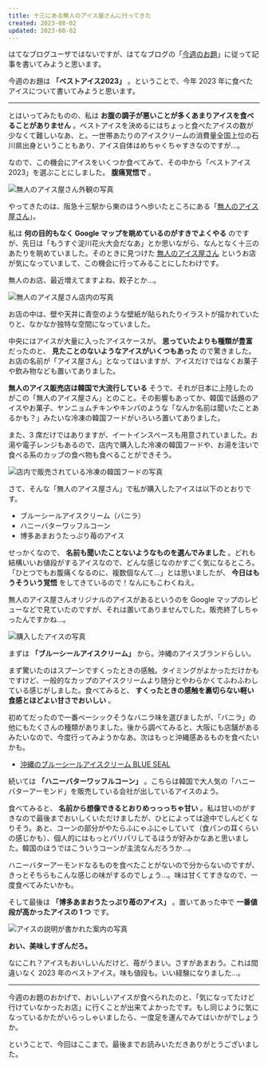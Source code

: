 ```yaml
---
title: 十三にある無人のアイス屋さんに行ってきた
created: 2023-08-02
updated: 2023-08-02
---
```


はてなブログユーザではないですが、はてなブログの「[今週のお題](https://blog.hatena.ne.jp/-/campaign/odai)」に従って記事を書いてみようと思います。

今週のお題は **「ベストアイス2023」** 。ということで、今年 2023 年に食べたアイスについて書いてみようと思います。

---

とはいってみたものの、私は **お腹の調子が悪いことが多くあまりアイスを食べることがありません** 。ベストアイスを決めるにはちょっと食べたアイスの数が少なくて難しいなあ、と。一世帯あたりのアイスクリームの消費量全国上位の石川県出身ということもあり、アイス自体はめちゃくちゃすきなのですが…。

なので、この機会にアイスをいくつか食べてみて、その中から「ベストアイス 2023」を選ぶことにしました。 **腹痛覚悟で** 。

![無人のアイス屋さん外観の写真](26ee4744-57e6-4b8c-f173-c2635e883200)

やってきたのは、阪急十三駅から東のほうへ歩いたところにある「[無人のアイス屋さん](https://www.instagram.com/mujin_ice/)」。

私は **何の目的もなく Google マップを眺めているのがすきでよくやる** のですが、先日は「もうすぐ淀川花火大会だなあ」とか思いながら、なんとなく十三のあたりを眺めていました。そのときに見つけた [無人のアイス屋さん](https://www.instagram.com/mujin_ice/) というお店が気になっていまして、この機会に行ってみることにしたわけです。

無人のお店、最近増えてますよね、餃子とか…。

![無人のアイス屋さん店内の写真](da2385df-5db9-4cc6-32d7-b1b00d7e3200)

お店の中は、壁や天井に青空のような壁紙が貼られたりイラストが描かれていたりと、なかなか独特な空間になっていました。

中央にはアイスが大量に入ったアイスケースが。 **思っていたよりも種類が豊富** だったのと、 **見たことのないようなアイスがいくつもあった** ので驚きました。お店の名前が「アイス屋さん」となってはいますが、アイスだけではなくお菓子や飲み物なども置いてありました。

**無人のアイス販売店は韓国で大流行している** そうで、それが日本に上陸したのがこの「無人のアイス屋さん」とのこと。その影響もあってか、韓国で話題のアイスやお菓子、ヤンニョムチキンやキンパのような「なんか名前は聞いたことあるかも？」みたいな冷凍の韓国フードがいろいろ置いてありました。

また、3 席だけではありますが、イートインスペースも用意されていました。お湯や電子レンジもあるので、店内で購入した冷凍の韓国フードや、お湯を注いで食べる系のカップの食べ物も食べることができそう。

![店内で販売されている冷凍の韓国フードの写真](50e38c66-fd2f-4fd6-fd53-d3a14757e300)

さて、そんな「無人のアイス屋さん」で私が購入したアイスは以下のとおりです。

- ブルーシールアイスクリーム（バニラ）
- ハニーバターワッフルコーン
- 博多あまおうたっぷり苺のアイス

せっかくなので、 **名前も聞いたことないようなものを選んでみました** 。どれも結構いいお値段がするアイスなので、どんな感じなのかすごく気になるところ。「ひとつでもお腹痛くなるのに、複数個なんて…」とは思いましたが、 **今日はもうそういう覚悟** をしてきているので！なんにもこわくねえ。

無人のアイス屋さんオリジナルのアイスがあるというのを Google マップのレビューなどで見ていたのですが、それは置いてありませんでした。販売終了しちゃったんですかね…。

![購入したアイスの写真](b1262b3d-bc19-4cfa-aabf-636f6d304300)

まずは **「ブルーシールアイスクリーム」** から。沖縄のアイスブランドらしい。

まず驚いたのはスプーンですくったときの感触。タイミングがよかっただけかもですけど、一般的なカップのアイスクリームより随分とやわらかくてふわふわしている感じがしました。食べてみると、 **すくったときの感触を裏切らない軽い食感とほどよい甘さでおいしい** 。

初めてだったので一番ベーシックそうなバニラ味を選びましたが、「バニラ」の他にもたくさんの種類がありました。後から調べてみると、大阪にも店舗があるみたいなので、今度行ってみようかなあ。次はもっと沖縄感あるものを食べたいかも。

- [沖縄のブルーシールアイスクリーム BLUE SEAL](https://www.blueseal.co.jp/)

続いては **「ハニーバターワッフルコーン」** 。こちらは韓国で大人気の「ハニーバターアーモンド」を販売している会社が出しているアイスのよう。

食べてみると、 **名前から想像できるとおりめっっっちゃ甘い** 。私は甘いのがすきなので最後までおいしくいただけましたが、ひとによっては途中でしんどくなりそう。あと、コーンの部分がやたらふにゃふにゃしていて（食パンの耳くらいの感じかも）、個人的にはもっとパリパリしてるほうが好みかなあと思いました。韓国のほうではこういうコーンが主流なんだろうか…。

ハニーバターアーモンドなるものを食べたことがないので分からないのですが、きっとそちらもこんな感じの味がするのでしょう…。味は甘くてすきなので、一度食べてみたいかも。

そして最後は **「博多あまおうたっぷり苺のアイス」** 。置いてあった中で **一番値段が高かったアイスの 1 つ** です。

![アイスの説明が書かれた案内の写真](416fd873-1cb7-4fce-0368-961e26677500)

**おい、美味しすぎんだろ。**

なにこれ？アイスもおいしいんだけど、苺がうまい。さすがあまおう。これは間違いなく 2023 年のベストアイス。味も値段も。いい経験になりました…。

---

今週のお題のおかげで、おいしいアイスが食べられたのと、「気になってたけど行けていなかったお店」に行くことが出来てよかったです。もし同じように気になっているかたがいらっしゃいましたら、一度足を運んでみてはいかがでしょうか。

ということで、今回はここまで。最後までお読みいただきありがとうございました。
